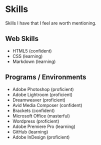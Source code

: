 # Skills
Skills I have that I feel are worth mentioning.

## Web Skills
- HTML5 (confident)
- CSS (learning)
- Markdown (learning)

## Programs / Environments
- Adobe Photoshop (proficient)
- Adobe Lightroom (proficient)
- Dreamweaver (proficient)
- Avid Media Composer (confident)
- Brackets (confident)
- Microsoft Office (masterful)
- Wordpress (proficient)
- Adobe Premiere Pro (learning)
- GitHub (learning)
- Adobe InDesign (proficient)
